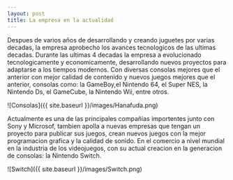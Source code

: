 ```yaml
---
layout: post
title: La empresa en la actualidad
---
```


Despues de varios años de desarrollando y creando juguetes por varias decadas, la empresa aprobecho los avances tecnologicos de las ultimas decadas. Durante las ultimas 4 decadas la empresa a evolucionado tecnologicamente y economicamente, desarrollando nuevos proyectos para adaptarse a los tiempos modernos. Con diversas consolas mejores que el anterior con mejor calidad de contenido y nuevos juegos mejores que el anterior, consolas como: la GameBoy,el Nintendo 64, el Super NES, la Nintendo Ds, el GameCube, la Nintendo Wii, entre otros.

![Consolas]({{ site.baseurl }}/images/Hanafuda.png)

Actualmente es una de las principales compañias importentes junto con Sony y Microsof, tambien apolla a nuevas empresas que tengan un proyecto para publicar sus juegos, crean nuevos juegos con la mejor programacion grafica y la calidad de sonido. En el comercio a nivel mundial en la industria de los videojuegos, con su actual creacion en la generacion de consolas: la Nintendo Switch.

![Switch]({{ site.baseurl }}/images/Switch.png)
